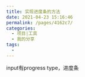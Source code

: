 ```yaml
---
title: 实现进度条的方法
date: 2021-04-23 15:16:46
permalink: /pages/4162c7/
categories:
  - 项目|工具
  - 我的分享
tags:
  - 
---
```



input有progress type，进度条